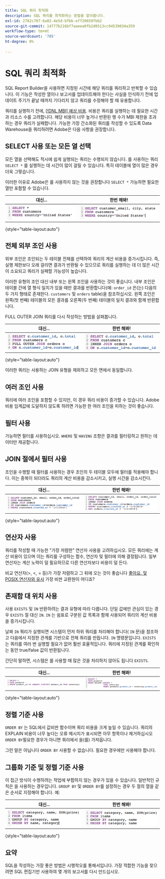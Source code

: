 ```yaml
---
title: SQL 쿼리 최적화
description: SQL 쿼리를 최적화하는 방법을 알아봅니다.
exl-id: 2782c707-6a02-4e5d-bfbb-eff20659fbb2
source-git-commit: 14777b216bf7aaeea0fb2d0513cc94539034a359
workflow-type: tm+mt
source-wordcount: '785'
ht-degree: 0%

---
```


# SQL 쿼리 최적화

SQL Report Builder을 사용하면 지정된 시간에 해당 쿼리를 쿼리하고 반복할 수 있습니다. 이 기능은 작성한 열이나 보고서를 업데이트해야 한다는 사실을 인식하기 전에 업데이트 주기가 끝날 때까지 기다리지 않고 쿼리를 수정해야 할 때 유용합니다.

쿼리를 실행하기 전에, [[!DNL MBI] 예상 비용](https://experienceleague.adobe.com/docs/commerce-knowledge-base/kb/troubleshooting/miscellaneous/sql-queries-explain-cost-errors.html?lang=en). 비용은 쿼리를 실행하는 데 필요한 시간과 리소스 수를 고려합니다. 해당 비용이 너무 높거나 반환된 행 수가 MBI 제한을 초과하는 경우 쿼리가 실패합니다. 가능한 가장 간소화된 쿼리를 작성할 수 있도록 Data Warehouse을 쿼리하려면 Adobe은 다음 사항을 권장합니다.

## SELECT 사용 또는 모든 열 선택

모든 열을 선택해도 적시에 쉽게 실행되는 쿼리는 수행되지 않습니다. 를 사용하는 쿼리 `SELECT *` 를 실행하는 데 시간이 많이 걸릴 수 있습니다. 특히 테이블에 열이 많은 경우 더욱 그렇습니다.

이러한 이유로 Adobe은 를 사용하지 않는 것을 권장합니다 `SELECT *` 가능하면 필요한 열만 포함할 수 있습니다.

| **대신...** | **한번 해봐!** |
|-----|-----|
| ![](../../mbi/assets/Select_all_1.png) | ![](../../mbi/assets/Select_all_2.png) |

{style="table-layout:auto"}

## 전체 외부 조인 사용

외부 조인은 조인되는 두 테이블 전체를 선택하여 쿼리의 계산 비용을 증가시킵니다. 즉, 실행 제한보다 오래 걸리면 결과가 반환될 수 있으므로 쿼리를 실행하는 데 더 많은 시간이 소요되고 쿼리가 실패할 가능성이 높습니다.

이러한 유형의 조인 대신 내부 또는 왼쪽 조인을 사용하는 것이 좋습니다. 내부 조인은 테이블 간에 열 형식 일치가 있을 때만 결과를 반환합니다(예: `order_id` 은(는) 다음의 두 가지 형태로 존재한다. `customers` 및 `orders` table)을 참조하십시오. 왼쪽 조인은 왼쪽(첫 번째) 테이블의 모든 결과를 오른쪽(두 번째) 테이블의 일치 결과와 함께 반환합니다.

FULL OUTER JOIN 쿼리를 다시 작성하는 방법을 살펴봅니다.

| **대신...** | **한번 해봐!** |
|-----|-----|
| ![](../../mbi/assets/Full_Outer_Join_1.png) | ![](../../mbi/assets/Full_Outer_Join_2.png) |

{style="table-layout:auto"}

이러한 쿼리는 사용하는 JOIN 유형을 제외하고 모든 면에서 동일합니다.

## 여러 조인 사용

쿼리에 여러 조인을 포함할 수 있지만, 이 경우 쿼리 비용이 증가할 수 있습니다. Adobe 비용 임계값에 도달하지 않도록 하려면 가능한 한 여러 조인을 피하는 것이 좋습니다.

## 필터 사용

가능하면 필터를 사용하십시오. `WHERE` 및 `HAVING` 조항은 결과를 필터링하고 원하는 데이터만 제공합니다.

## JOIN 절에서 필터 사용

조인을 수행할 때 필터를 사용하는 경우 조인의 두 테이블 모두에 필터를 적용해야 합니다. 이는 중복이 되더라도 쿼리의 계산 비용을 감소시키고, 실행 시간을 감소시킨다.

| **대신...** | **한번 해봐!** |
|-----|-----|
| ![](../../mbi/assets/Join_filters_1.png) | ![](../../mbi/assets/Join_filters_2.png) |

{style="table-layout:auto"}

## 연산자 사용

쿼리를 작성할 때 가능한 &quot;가장 저렴한&quot; 연산자 사용을 고려하십시오. 모든 쿼리에는 계산 비용이 있으며 이는 쿼리를 구성하는 함수, 연산자 및 필터에 의해 결정됩니다. 일부 연산자는 계산 노력이 덜 필요하므로 다른 연산자보다 비용이 덜 든다.

비교 연산자(>, &lt;, = 등)가 가장 저렴하고 그 뒤에 오는 것이 좋습니다 [좋아요. 및 POSIX 연산자와 유사](https://www.postgresql.org/docs/9.5/functions-matching.html) 가장 비싼 교환원이 어디죠?

## 존재함 대 위치 사용

사용 `EXISTS` 및 `IN` 반환하려는 결과 유형에 따라 다릅니다. 단일 값에만 관심이 있는 경우 `EXISTS` 절 대신 `IN`. `IN` 는 쉼표로 구분된 값 목록과 함께 사용되어 쿼리의 계산 비용을 증가시킵니다.

날짜 `IN` 쿼리가 실행되면 시스템이 먼저 하위 쿼리를 처리해야 합니다( `IN` 문)을 참조하고 다음에서 지정한 관계를 기반으로 전체 쿼리를 만듭니다. `IN` 명령문입니다. `EXISTS` 는 쿼리를 여러 번 실행할 필요가 없어 훨씬 효율적입니다. 쿼리에 지정된 관계를 확인하는 동안 true/false 값이 반환됩니다.

간단히 말하면, 시스템은 를 사용할 때 많은 것을 처리하지 않아도 됩니다 `EXISTS`.

| **대신...** | **한번 해봐!** |
|-----|-----|
| ![](../../mbi/assets/Exists_1.png) | ![](../../mbi/assets/Exists_2.png) |

{style="table-layout:auto"}

## 정렬 기준 사용

`ORDER BY` 는 SQL에서 값비싼 함수이며 쿼리 비용을 크게 높일 수 있습니다. 쿼리의 EXPLAIN 비용이 너무 높다는 오류 메시지가 표시되면 아무 항목이나 제거하십시오 `ORDER BY`필요한 경우가 아니면 쿼리에서 을(를) 가져옵니다.

그런 말은 아닙니다 `ORDER BY` 사용할 수 없습니다. 필요한 경우에만 사용해야 합니다.

## 그룹화 기준 및 정렬 기준 사용

이 접근 방식이 수행하려는 작업에 부합하지 않는 경우가 있을 수 있습니다. 일반적인 규칙은 을 사용하는 경우입니다. `GROUP BY` 및 `ORDER BY`를 설정하는 경우 두 절의 열을 같은 순서로 지정해야 합니다. 예:

| **대신...** | **한번 해봐!** |
|-----|-----|
| ![](../../mbi/assets/Group_by_2.png) | ![](../../mbi/assets/Group_by_1.png) |

{style="table-layout:auto"}

## 요약

SQL을 작성하는 가장 좋은 방법은 시행착오를 통해서입니다. 가장 적합한 기능을 찾으려면 SQL 편집기만 사용하여 몇 개의 보고서를 다시 만드십시오.
